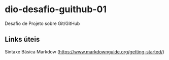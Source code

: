 # dio-desafio-guithub-01
Desafio de Projeto sobre Git/GitHub

## Links úteis
Sintaxe Básica Markdow (https://www.markdownguide.org/getting-started/)
